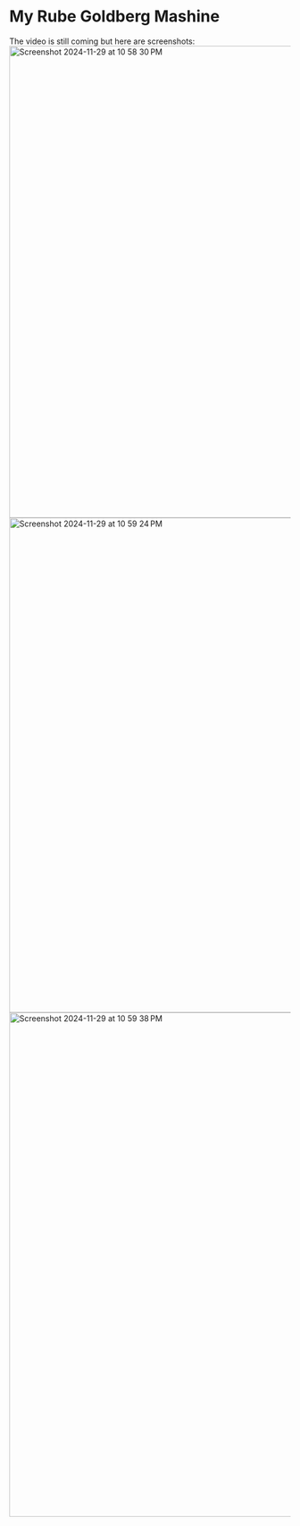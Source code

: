 # My Rube Goldberg Mashine

The video is still coming but here are screenshots:
<img width="845" alt="Screenshot 2024-11-29 at 10 58 30 PM" src="https://github.com/user-attachments/assets/e6c1c8fc-a1a0-46cf-ad7f-a36cd4368a74">
<img width="886" alt="Screenshot 2024-11-29 at 10 59 24 PM" src="https://github.com/user-attachments/assets/cca569c6-5bfa-4b40-89bc-6f8c0d332002">
<img width="903" alt="Screenshot 2024-11-29 at 10 59 38 PM" src="https://github.com/user-attachments/assets/9bd329ce-bcb2-423c-9871-947619d524de">
